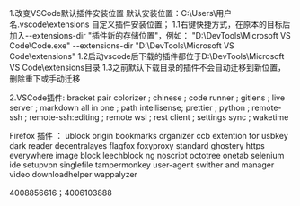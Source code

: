 1.改变VSCode默认插件安装位置
默认安装位置：C:\Users\用户名\.vscode\extensions
自定义插件安装位置；
1.1右键快捷方式，在原本的目标后加入--extensions-dir "插件新的存储位置"，例如：
"D:\DevTools\Microsoft VS Code\Code.exe" --extensions-dir "D:\DevTools\Microsoft VS Code\extensions"
1.2启动vscode后下载的插件都位于D:\DevTools\Microsoft VS Code\extensions目录
1.3之前默认下载目录的插件不会自动迁移到新位置，删除重下或手动迁移

2.VSCode插件:
bracket pair colorizer ;
chinese ; 
code runner ; 
gitlens ; 
live server ; 
markdown all in one ; 
path intellisense;
prettier ; 
python ; 
remote-ssh ; 
remote-ssh:editing ; 
remote wsl ; 
rest client ; 
settings sync ; 
waketime

Firefox 插件 ： 
ublock origin
bookmarks organizer
ccb extention for usbkey 
dark reader
decentralayes
flagfox
foxyproxy standard
ghostery
https everywhere
image block
leechblock ng
noscript
octotree
onetab
selenium ide
setupvpn
singlefile
tampermonkey
user-agent swither and manager
video downloadhelper
wappalyzer


4008856616；4006103888 